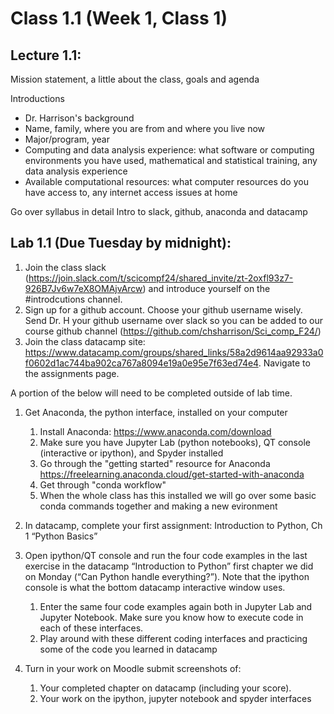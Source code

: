 # Class 1.1 (Week 1, Class 1)

## Lecture 1.1: 

Mission statement, a little about the class, goals and agenda

Introductions
-   Dr. Harrison's background
-	Name, family, where you are from and where you live now
-	Major/program, year 
-	Computing and data analysis experience: what software or computing environments you have used, mathematical and statistical training, any data analysis experience
-	Available computational resources: what computer resources do you have access to, any internet access issues at home

Go over syllabus in detail
Intro to slack, github, anaconda and datacamp

## Lab 1.1 (Due Tuesday by midnight):
1.	Join the class slack (https://join.slack.com/t/scicompf24/shared_invite/zt-2oxfl93z7-926B7Jv6w7eX8OMAjvArcw) and introduce yourself on the #introdcutions channel.
1.	Sign up for a github account. Choose your github username wisely. Send Dr. H your github username over slack so you can be added to our course github channel (https://github.com/chsharrison/Sci_comp_F24/)
1.	Join the class datacamp site: https://www.datacamp.com/groups/shared_links/58a2d9614aa92933a0f0602d1ac744ba902ca767a8094e19a0e95e7f63ed74e4. Navigate to the assignments page.

A portion of the below will need to be completed outside of lab time.

1.	Get Anaconda, the python interface, installed on your computer
    1.  Install Anaconda: https://www.anaconda.com/download
    2.	Make sure you have Jupyter Lab (python notebooks), QT console (interactive or ipython), and Spyder installed
    3.	Go through the "getting started" resource for Anaconda https://freelearning.anaconda.cloud/get-started-with-anaconda
    4.	Get through "conda workflow"
    5.	When the whole class has this installed we will go over some basic conda commands together and making a new evironment 

2.	In datacamp, complete your first assignment: Introduction to Python, Ch 1 “Python Basics”
3.	Open ipython/QT console and run the four code examples in the last exercise in the datacamp “Introduction to Python” first chapter we did on Monday (“Can Python handle everything?”). Note that the ipython console is what the bottom datacamp interactive window uses.
    1.	Enter the same four code examples again both in Jupyter Lab and Jupyter Notebook. Make sure you know how to execute code in each of these interfaces.
    2.	Play around with these different coding interfaces and practicing some of the code you learned in datacamp
6.	Turn in your work on Moodle submit screenshots of:
    1.	Your completed chapter on datacamp (including your score).
    2.	Your work on the ipython, jupyter notebook and spyder interfaces
